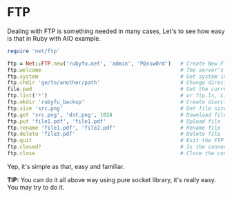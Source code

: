 # FTP
Dealing with FTP is something needed in many cases, Let's to see how easy is that in Ruby with AIO example.


```ruby
require 'net/ftp'

ftp = Net::FTP.new('rubyfu.net', 'admin', 'P@ssw0rd')   # Create New FTP connection
ftp.welcome                                             # The server's welcome message
ftp.system                                              # Get system information 
ftp.chdir 'go/to/another/path'                          # Change directory
file.pwd                                                # Get the currect directory
ftp.list('*')                                           # or ftp.ls, List all files and folders
ftp.mkdir 'rubyfu_backup'                               # Create dierctory
ftp.size 'src.png'                                      # Get file size
ftp.get 'src.png', 'dst.png', 1024                      # Download file
ftp.put 'file1.pdf', 'file1.pdf'                        # Upload file 
ftp.rename 'file1.pdf', 'file2.pdf'                     # Rename file
ftp.delete 'file3.pdf'                                  # Delete file 
ftp.quit                                                # Exit the FTP session
ftp.closed?                                             # Is the connection closed?
ftp.close                                               # Close the connection
```

Yep, it's simple as that, easy and familiar.

**TIP:** You can do it all above way using pure socket library, it's really easy. You may try to do it.